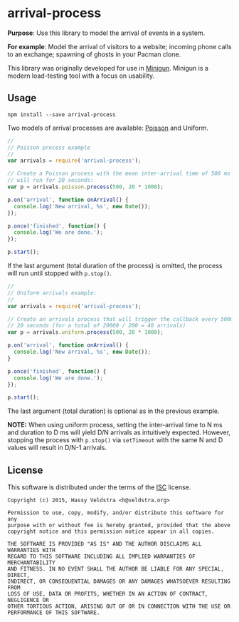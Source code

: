 # arrival-process

**Purpose**: Use this library to model the arrival of events in a system.

**For example**: Model the arrival of visitors to a website; incoming phone calls to
an exchange; spawning of ghosts in your Pacman clone.

This library was originally developed for use in [Minigun](https://artillery.io/minigun).
Minigun is a modern load-testing tool with a focus on usability.

## Usage

`npm install --save arrival-process`

Two models of arrival processes are available: [Poisson](http://en.wikipedia.org/wiki/Poisson_process) and Uniform.


```javascript
//
// Poisson process example
//
var arrivals = require('arrival-process');

// Create a Poisson process with the mean inter-arrival time of 500 ms that
// will run for 20 seconds:
var p = arrivals.poisson.process(500, 20 * 1000);

p.on('arrival', function onArrival() {
  console.log('New arrival, %s', new Date());
});

p.once('finished', function() {
  console.log('We are done.');
});

p.start();
```

If the last argument (total duration of the process) is omitted, the process
will run until stopped with `p.stop()`.

```javascript
//
// Uniform arrivals example:
//
var arrivals = require('arrival-process');

// Create an arrivals process that will trigger the callback every 500ms for
// 20 seconds (for a total of 20000 / 200 = 40 arrivals)
var p = arrivals.uniform.process(500, 20 * 1000);

p.on('arrival', function onArrival() {
  console.log('New arrival, %s', new Date());
}

p.once('finished', function() {
  console.log('We are done.');
});

p.start();
```

The last argument (total duration) is optional as in the previous example.

**NOTE:** When using uniform process, setting the inter-arrival time to N ms
and duration to D ms will yield D/N arrivals as intuitively expected. However,
stopping the process with `p.stop()` via `setTimeout` with the same N and D
values will result in D/N-1 arrivals.

## License

This software is distributed under the terms of the [ISC](http://en.wikipedia.org/wiki/ISC_license) license.

```
Copyright (c) 2015, Hassy Veldstra <h@veldstra.org>

Permission to use, copy, modify, and/or distribute this software for any
purpose with or without fee is hereby granted, provided that the above
copyright notice and this permission notice appear in all copies.

THE SOFTWARE IS PROVIDED "AS IS" AND THE AUTHOR DISCLAIMS ALL WARRANTIES WITH
REGARD TO THIS SOFTWARE INCLUDING ALL IMPLIED WARRANTIES OF MERCHANTABILITY
AND FITNESS. IN NO EVENT SHALL THE AUTHOR BE LIABLE FOR ANY SPECIAL, DIRECT,
INDIRECT, OR CONSEQUENTIAL DAMAGES OR ANY DAMAGES WHATSOEVER RESULTING FROM
LOSS OF USE, DATA OR PROFITS, WHETHER IN AN ACTION OF CONTRACT, NEGLIGENCE OR
OTHER TORTIOUS ACTION, ARISING OUT OF OR IN CONNECTION WITH THE USE OR
PERFORMANCE OF THIS SOFTWARE.
```
